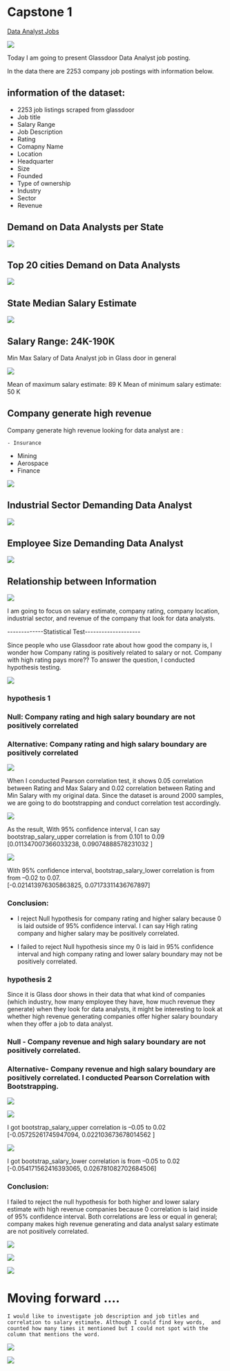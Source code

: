 # Capstone 1

[Data Analyst Jobs](https://www.kaggle.com/andrewmvd/data-analyst-jobs)


![](img/0.intro.png)



Today I am going to present Glassdoor Data Analyst job posting. 

In the data there are 2253 company job postings with information below.   



## information of the dataset:

  - 2253 job listings scraped from glassdoor
  - Job title 
  - Salary Range 
  - Job Description 
  - Rating 
  - Comapny Name 
  - Location 
  - Headquarter 
  - Size
  - Founded
  - Type of ownership
  - Industry
  - Sector
  - Revenue


## Demand on Data Analysts per State 

![](img/1.data_analysts_job_demand.jpg)



## Top 20 cities Demand on Data Analysts  

![](https://github.com/bethsung1011/capstone_1/blob/main/img/2.Top_20_Cities_for_Data%20Analysts_Job_Demand.jpg)



## State Median Salary Estimate 

![](img/2.states_median.png)


## Salary Range: 24K-190K  

Min Max Salary of Data Analyst job in Glass door in general  

![](img/3.min_max_salary.jpg)

Mean of maximum salary estimate: 89 K 
Mean of minimum salary estimate:  50 K  


## Company generate high revenue 

Company generate high revenue looking for data analyst are :

	- Insurance 
  - Mining 
  - Aerospace 
  - Finance 

![](img/4.Revenue_of_Industry_Sectors_demanding_Data_Analyst.png)



## Industrial Sector Demanding Data Analyst


![](img/5.Demand_on_Data_Analyst_per_Sector.jpg)


## Employee Size Demanding Data Analyst

![](img/5.Employee_Size_demanding_Data_Analysts.png)


## Relationship between Information 

![](img/6.scatter_matrix.jpg)



I am going to focus on salary estimate, company rating, company location, industrial sector, and revenue of the company that look for data analysts. 


-------------Statistical Test-------------------- 

Since people who use Glassdoor rate about how good the company is, I wonder how Company rating is positively related to salary or not. Company with high rating pays more??  To answer the question, I conducted hypothesis testing.  
 
![](img/6.Glassdoor_rating_and_salary_scatter.jpg)


### hypothesis 1  
    
  ### Null: Company rating and high salary boundary are not positively correlated 
  ### Alternative: Company rating and high salary boundary are positively correlated 


![](img/7.rating_salary_corr.png)


When I conducted Pearson correlation test, it shows 0.05 correlation between Rating and Max Salary and 0.02 correlation between Rating and Min Salary with my original data. Since the dataset is around 2000 samples, we are going to do bootstrapping and conduct correlation test accordingly. 
 

![](img/7.95CI_rating_upper_salary.jpg)

As the result, With 95% confidence interval, I can say bootstrap_salary_upper correlation is from  0.101 to 0.09  
 [0.011347007366033238, 0.09074888578231032 ] 

![](img/8..95CI_rating_lower_salary.jpg)

With 95% confidence interval,  bootstrap_salary_lower correlation is from from –0.02 to 0.07.  
[-0.021413976305863825, 0.07173311436767897] 

 

### Conclusion:  

* I reject Null hypothesis for company rating and higher salary because  0 is laid outside of 95% confidence interval. I can say High rating company and higher salary may be positively correlated.  

* I failed to reject Null hypothesis since my 0 is laid in 95% confidence interval  and high company rating and lower salary boundary may not be positively correlated. 

 

 

### hypothesis 2  

Since it is Glass door shows in their data that what kind of companies (which industry, how many employee they have, how much revenue they generate)  when they look for data analysts, it might be interesting to look at whether high revenue generating companies offer higher salary boundary when they offer a job to data analyst.  

 

### Null - Company revenue and high salary boundary are not positively correlated.  
### Alternative- Company revenue and high salary boundary are positively correlated. I conducted Pearson Correlation with Bootstrapping.  

![](img/9.revenue_salary_corr.png)


![](img/9.95CI_revenue_upper_salary.png)

I got bootstrap_salary_upper correlation is –0.05 to 0.02 
[-0.05725261745947094, 0.022103673678014562 ] 

![](img/10.95CI_revenue_lower_salary.png)

I got bootstrap_salary_lower correlation is from –0.05 to 0.02 
[-0.054171562416393065, 0.026781082702684506]  



### Conclusion:  

I failed to reject the null hypothesis for both higher and lower salary estimate with high revenue companies because 0 correlation is laid inside of 95% confidence interval.  Both correlations are less or equal in general; company makes high revenue generating and data analyst salary estimate are not positively correlated.   




![](img/11.company_rating.png)


![](img/12.average_salary.png)


![](img/12.COLA.png)


# Moving forward …. 

	I would like to investigate job description and job titles and correlation to salary estimate. Although I could find key words,  and counted how many times it mentioned but I could not spot with the column that mentions the word.       






![](img/minmaxsal.png)

![](img/stateanddemand.png)




